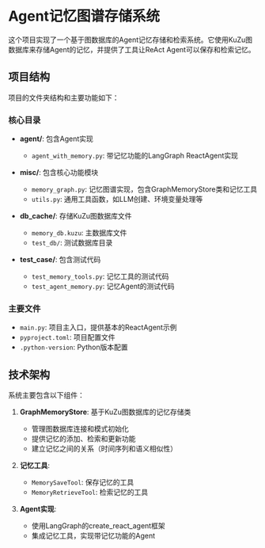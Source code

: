 # Agent记忆图谱存储系统

这个项目实现了一个基于图数据库的Agent记忆存储和检索系统。它使用KuZu图数据库来存储Agent的记忆，并提供了工具让ReAct Agent可以保存和检索记忆。

## 项目结构

项目的文件夹结构和主要功能如下：

### 核心目录

- **agent/**: 包含Agent实现
  - `agent_with_memory.py`: 带记忆功能的LangGraph ReactAgent实现

- **misc/**: 包含核心功能模块
  - `memory_graph.py`: 记忆图谱实现，包含GraphMemoryStore类和记忆工具
  - `utils.py`: 通用工具函数，如LLM创建、环境变量处理等

- **db_cache/**: 存储KuZu图数据库文件
  - `memory_db.kuzu`: 主数据库文件
  - `test_db/`: 测试数据库目录

- **test_case/**: 包含测试代码
  - `test_memory_tools.py`: 记忆工具的测试代码
  - `test_agent_memory.py`: 记忆Agent的测试代码

### 主要文件

- `main.py`: 项目主入口，提供基本的ReactAgent示例
- `pyproject.toml`: 项目配置文件
- `.python-version`: Python版本配置

## 技术架构

系统主要包含以下组件：

1. **GraphMemoryStore**: 基于KuZu图数据库的记忆存储类
   - 管理图数据库连接和模式初始化
   - 提供记忆的添加、检索和更新功能
   - 建立记忆之间的关系（时间序列和语义相似性）

2. **记忆工具**: 
   - `MemorySaveTool`: 保存记忆的工具
   - `MemoryRetrieveTool`: 检索记忆的工具

3. **Agent实现**: 
   - 使用LangGraph的create_react_agent框架
   - 集成记忆工具，实现带记忆功能的Agent 